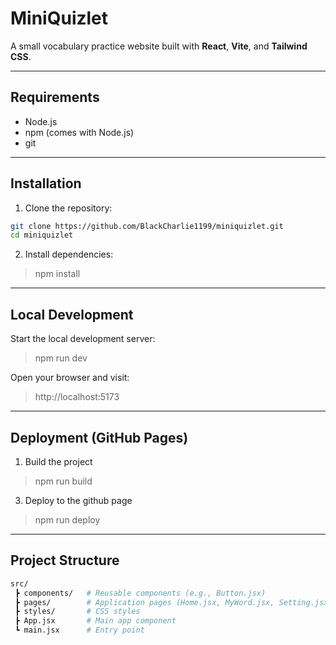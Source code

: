 # MiniQuizlet

A small vocabulary practice website built with **React**, **Vite**, and **Tailwind CSS**.

---

##  Requirements
- Node.js 
- npm (comes with Node.js)
- git

---

##  Installation

1. Clone the repository:
```bash
git clone https://github.com/BlackCharlie1199/miniquizlet.git
cd miniquizlet
```

2. Install dependencies:
> npm install

---

## Local Development

Start the local development server:
> npm run dev

Open your browser and visit:
> http://localhost:5173

---

## Deployment (GitHub Pages)
1. Build the project
> npm run build

3. Deploy to the github page
> npm run deploy

---

## Project Structure
```bash
src/
 ┣ components/   # Reusable components (e.g., Button.jsx)
 ┣ pages/        # Application pages (Home.jsx, MyWord.jsx, Setting.jsx)
 ┣ styles/       # CSS styles
 ┣ App.jsx       # Main app component
 ┗ main.jsx      # Entry point

